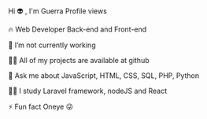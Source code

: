 Hi 👽 , I'm Guerra
Profile views

🔥 Web Developer Back-end and Front-end

🔭 I’m  not currently working

👨‍💻 All of my projects are available at github

💬 Ask me about JavaScript, HTML, CSS, SQL, PHP, Python

🧑‍🎓 I study Laravel framework, nodeJS and React

⚡ Fun fact Oneye 😜
